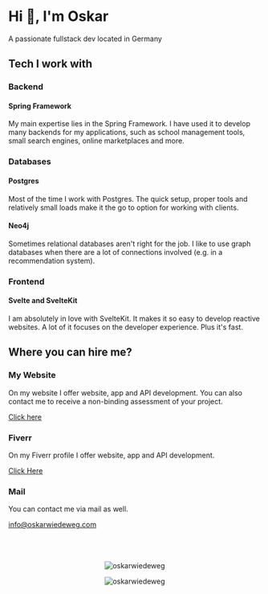 <h1>Hi 👋, I'm Oskar</h1>
A passionate fullstack dev located in Germany

<h2>Tech I work with</h2>

<h3>Backend</h3>

<h4>Spring Framework</h4>
<p>
    My main expertise lies in the Spring Framework. I have used it to develop many backends for my applications, such as school management tools, small search engines, online marketplaces and more.
</p>

<h3>Databases</h3>

<h4>Postgres</h4>
<p>
    Most of the time I work with Postgres. The quick setup, proper tools and relatively small loads make it the go to option for working with clients.
</p>

<h4>Neo4j</h4>
<p>
    Sometimes relational databases aren't right for the job. I like to use graph databases when there are a lot of connections involved (e.g. in a recommendation system).
</p>

<h3>Frontend</h3>

<h4>Svelte and SvelteKit</h4>
<p>
   I am absolutely in love with SvelteKit. It makes it so easy to develop reactive websites. A lot of it focuses on the developer experience. Plus it's fast. 
</p>

<h2>Where you can hire me?</h2>

<h3>My Website</h3>
<p>On my website I offer website, app and API development. You can also contact me to receive a non-binding assessment of your project.</p>
<a href="https://oskarwiedeweg.com">Click here</a>

<h3>Fiverr</h3>
<p>On my Fiverr profile I offer website, app and API development.</p>
<a href="https://fiverr.com/oskarwi">Click Here</a>

<h3>Mail</h3>
<p>You can contact me via mail as well.</p>
<a href="mailto:info@oskarwiedeweg.com">info@oskarwiedeweg.com</a>

<br/>
<br/>
<br/>
<br/>

<p align="center"><img src="https://github-readme-stats.vercel.app/api?username=oskarwiedeweg&show_icons=true&locale=en&count_private=true" alt="oskarwiedeweg" /></p>

<p align="center"><img src="https://github-readme-streak-stats.herokuapp.com/?user=oskarwiedeweg&count_private=true" alt="oskarwiedeweg" /></p>

